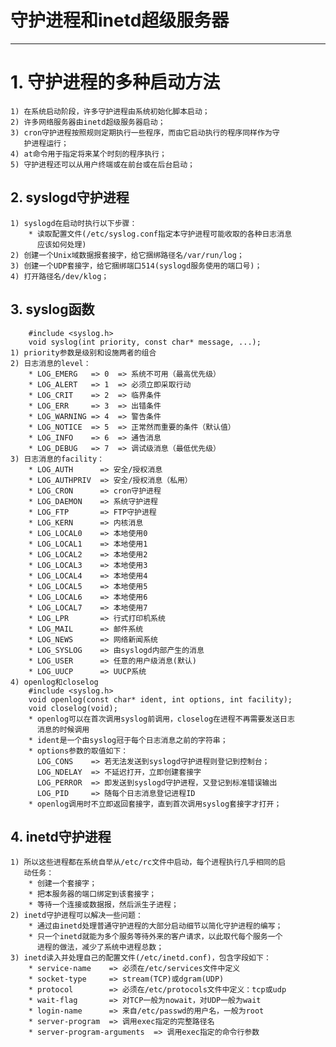 # **守护进程和inetd超级服务器**
***

# **1. 守护进程的多种启动方法**
    1) 在系统启动阶段，许多守护进程由系统初始化脚本启动；
    2) 许多网络服务器由inetd超级服务器启动；
    3) cron守护进程按照规则定期执行一些程序，而由它启动执行的程序同样作为守
       护进程运行；
    4) at命令用于指定将来某个时刻的程序执行；
    5) 守护进程还可以从用户终端或在前台或在后台启动；


## **2. syslogd守护进程**
    1) syslogd在启动时执行以下步骤：
        * 读取配置文件(/etc/syslog.conf指定本守护进程可能收取的各种日志消息
          应该如何处理)
    2) 创建一个Unix域数据报套接字，给它捆绑路径名/var/run/log；
    3) 创建一个UDP套接字，给它捆绑端口514(syslogd服务使用的端口号)；
    4) 打开路径名/dev/klog；


## **3. syslog函数**
        #include <syslog.h>
        void syslog(int priority, const char* message, ...);
    1) priority参数是级别和设施两者的组合
    2) 日志消息的level：
        * LOG_EMERG   => 0  => 系统不可用（最高优先级）
        * LOG_ALERT   => 1  => 必须立即采取行动
        * LOG_CRIT    => 2  => 临界条件
        * LOG_ERR     => 3  => 出错条件
        * LOG_WARNING => 4  => 警告条件
        * LOG_NOTICE  => 5  => 正常然而重要的条件（默认值）
        * LOG_INFO    => 6  => 通告消息
        * LOG_DEBUG   => 7  => 调试级消息（最低优先级）
    3) 日志消息的facility：
        * LOG_AUTH      => 安全/授权消息
        * LOG_AUTHPRIV  => 安全/授权消息（私用）
        * LOG_CRON      => cron守护进程
        * LOG_DAEMON    => 系统守护进程
        * LOG_FTP       => FTP守护进程
        * LOG_KERN      => 内核消息
        * LOG_LOCAL0    => 本地使用0
        * LOG_LOCAL1    => 本地使用1
        * LOG_LOCAL2    => 本地使用2
        * LOG_LOCAL3    => 本地使用3
        * LOG_LOCAL4    => 本地使用4
        * LOG_LOCAL5    => 本地使用5
        * LOG_LOCAL6    => 本地使用6
        * LOG_LOCAL7    => 本地使用7
        * LOG_LPR       => 行式打印机系统
        * LOG_MAIL      => 邮件系统
        * LOG_NEWS      => 网络新闻系统
        * LOG_SYSLOG    => 由syslogd内部产生的消息
        * LOG_USER      => 任意的用户级消息(默认)
        * LOG_UUCP      => UUCP系统
    4) openlog和closelog
        #include <syslog.h>
        void openlog(const char* ident, int options, int facility);
        void closelog(void);
        * openlog可以在首次调用syslog前调用，closelog在进程不再需要发送日志
          消息的时候调用
        * ident是一个由syslog冠于每个日志消息之前的字符串；
        * options参数的取值如下：
          LOG_CONS    => 若无法发送到syslogd守护进程则登记到控制台；
          LOG_NDELAY  => 不延迟打开，立即创建套接字
          LOG_PERROR  => 即发送到syslogd守护进程，又登记到标准错误输出
          LOG_PID     => 随每个日志消息登记进程ID
        * openlog调用时不立即返回套接字，直到首次调用syslog套接字才打开；

## **4. inetd守护进程**
    1) 所以这些进程都在系统自举从/etc/rc文件中启动，每个进程执行几乎相同的启
       动任务：
        * 创建一个套接字；
        * 把本服务器的端口绑定到该套接字；
        * 等待一个连接或数据报，然后派生子进程；
    2) inetd守护进程可以解决一些问题：
        * 通过由inetd处理普通守护进程的大部分启动细节以简化守护进程的编写；
        * 只一个inetd就能为多个服务等待外来的客户请求，以此取代每个服务一个
          进程的做法，减少了系统中进程总数；
    3) inetd读入并处理自己的配置文件(/etc/inetd.conf)，包含字段如下：
        * service-name    => 必须在/etc/services文件中定义
        * socket-type     => stream(TCP)或dgram(UDP)
        * protocol        => 必须在/etc/protocols文件中定义：tcp或udp
        * wait-flag       => 对TCP一般为nowait，对UDP一般为wait
        * login-name      => 来自/etc/passwd的用户名，一般为root
        * server-program  => 调用exec指定的完整路径名
        * server-program-arguments  => 调用exec指定的命令行参数
